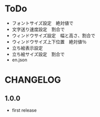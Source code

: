 # ToDo
- フォントサイズ設定　絶対値で
- 文字送り速度設定　割合で
- ウィンドウサイズ設定　幅と高さ、割合で
- ウィンドウサイズ上下位置　絶対値％
- 立ち絵表示設定
- 立ち絵サイズ設定　割合で
- en.json


# CHANGELOG

## 1.0.0
- first release